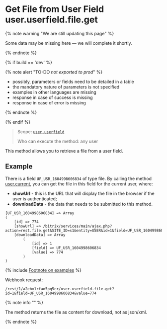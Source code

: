 # Get File from User Field user.userfield.file.get

{% note warning "We are still updating this page" %}

Some data may be missing here — we will complete it shortly.

{% endnote %}

{% if build == 'dev' %}

{% note alert "TO-DO _not exported to prod_" %}

- possibly, parameters or fields need to be detailed in a table
- the mandatory nature of parameters is not specified
- examples in other languages are missing
- response in case of success is missing
- response in case of error is missing
 
{% endnote %}

{% endif %}

> Scope: [`user.userfield`](../../scopes/permissions.md)
>
> Who can execute the method: any user

This method allows you to retrieve a file from a user field.

## Example

There is a field `UF_USR_1604998606834` of type file. By calling the method [user.current](../user-current.md), you can get the file in this field for the current user, where:
- **showUrl** - this is the URL that will display the file in the browser if the user is authenticated;
- **downloadData** - the data that needs to be submitted to this method.

```
[UF_USR_1604998606834] => Array
(
    [id] => 774
    [showUrl] => /bitrix/services/main/ajax.php?action=rest.file.get&SITE_ID=s1&entity=USER&id=1&field=UF_USR_1604998606834&value=774
    [downloadData] => Array
        (
            [id] => 1
            [field] => UF_USR_1604998606834
            [value] => 774
        )
)
```
{% include [Footnote on examples](../../../_includes/examples.md) %}

Webhook request:

```http
/rest/1/a2ebx1rfao5pq5cr/user.userfield.file.get?id=1&field=UF_USR_1604998606834&value=774
```
{% note info "" %}

The method returns the file as content for download, not as json/xml.

{% endnote %}